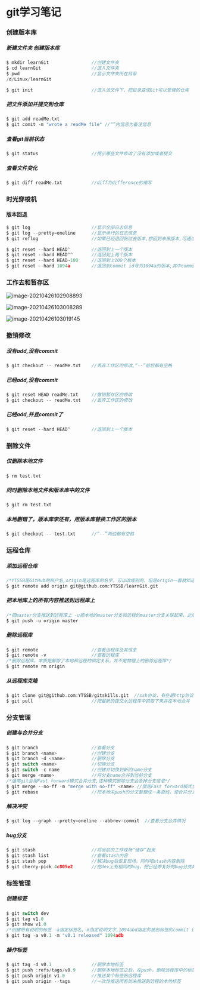 # git学习笔记

### 创建版本库

##### 新建文件夹 创建版本库
```c
$ mkdir learnGit				//创建文件夹
$ cd learnGit					//进入文件夹
$ pwd							//显示文件夹所在目录
/d/Linux/learnGit			
```
```c
$ git init						//进入该文件下，把目录变成Git可以管理的仓库
```

##### 把文件添加并提交到仓库
```c
$ git add readMe.txt
$ git comit -m "wrote a readMe file" //“”内信息为备注信息
```
##### 查看git当前状态
```c
$ git status					//提示哪些文件修改了没有添加或者提交
```
##### 查看文件变化
```c
$ git diff readMe.txt		    //diff为difference的缩写
```

### 时光穿梭机
#### 版本回退
```c
$ git log						//显示全部日志信息
$ git log --pretty=oneline		//显示单行的日志信息
$ git reflog					//如果已经退回到过去版本,想回到未来版本,可通过这个查找未来版本的id
```
```c
$ git reset --hard HEAD^		//退回到上一个版本
$ git reset --hard HEAD^^		//退回到上两个版本
$ git reset --hard HEAD~100		//退回到上100个版本
$ git reset --hard 1094a		//退回到commit id号为1094a的版本,其中commit id号可通过log查找
```
### 工作去和暂存区

![image-20210426102908893](C:\Users\ignoreY\AppData\Roaming\Typora\typora-user-images\image-20210426102908893.png)

![image-20210426103008289](C:\Users\ignoreY\AppData\Roaming\Typora\typora-user-images\image-20210426103008289.png)

![image-20210426103019145](C:\Users\ignoreY\AppData\Roaming\Typora\typora-user-images\image-20210426103019145.png)

### 撤销修改
##### 没有add,没有commit
```c
$ git checkout -- readMe.txt	//丢弃工作区的修改,“--”前后都有空格
```
##### 已经add,没有commit
```c
$ git reset HEAD readMe.txt		//撤销暂存区的修改
$ git checkout -- readMe.txt	//丢弃工作区的修改
```
##### 已经add,并且commit了
```c
$ git reset --hard HEAD^		//退回到上一个版本
```
### 删除文件
##### 仅删除本地文件
```c
$ rm test.txt
```
##### 同时删除本地文件和版本库中的文件
```c
$ git rm test.txt
```
##### 本地删错了，版本库李还有，用版本库替换工作区的版本
```c
$ git checkout -- test.txt		//“--”两边都有空格
```
### 远程仓库
##### 添加远程仓库
```c
/*YTSSB是GitHub的账户名,origin是远程库的名字，可以改成别的，但是origin一看就知道是远程库*/
$ git remote add origin git@github.com:YTSSB/learnGit.git  
```
##### 把本地库上的所有内容推送到远程库上
```c
/*把master分支推送到远程库上 -u把本地的master分支和远程的master分支关联起来，之后推送或拉去可省略-u*/
$ git push -u origin master
```
##### 删除远程库
```c
$ git remote 					//查看远程库及其信息
$ git remote -v					//查看远程库
/*删除远程库。本质是解除了本地和远程的绑定关系，并不是物理上的删除远程库*/
$ git remote rm origin	
```
##### 从远程库克隆
```c
$ git clone git@github.com:YTSSB/gitskills.git	//ssh协议，有些是http协议
$ git pull 						//把最新的提交从远程库中抓取下来并在本地合并
```
### 分支管理
##### 创建与合并分支
```c
$ git branch					//查看分支
$ git branch <name>				//创建分支
$ git branch -d <name>			//删除分支
$ git switch <name>				//切换分支
$ git switch -c name			//创建并切换到新的name分支
$ git merge <name>				//将分支name合并到当前分支
/*通常git会用Fast forward模式合并分支,这种模式删除分支会丢掉分支信息*/
$ git merge --no-ff -m "merge with no-ff" <name> //禁用Fast forward模式合并分支
$ git rebase 					//把本地未push的分叉整理成一条直线，使合并分支时更加明了
```
##### 解决冲突
```c
$ git log --graph --pretty=oneline --abbrev-commit	//查看分支合并情况
```
##### bug分支
```c
$ git stash						//将当前的工作现场“储存”起来
$ git stash list				//查看stash内容
$ git stash pop					//解决bug后恢复现场，同时吧stash内容删除
$ git cherry-pick 4c805e2		//在dev上有相同的bug，把已经修复好的bug分支4c805e2做的修改复制								  到devs
```
### 标签管理
##### 创建标签
```c
$ git switch dev
$ git tag v1.0
$ git show v1.0
/*创建带有说明的标签 -a指定标签名,-m指定说明文字,1094abd指定的被创标签的commit id号*/
$ git tag -a v0.1 -m "v0.1 released" 1094adb	
```
##### 操作标签
```c
$ git tag -d v0.1				//删除本地标签
$ git push :refs/tags/v0.9		//删除本地标签之后，在push，删除远程库中的标签
$ git push origin v1.0			//推送某个标签到远程库
$ git push origin --tags		//一次性推送所有尚未推送到远程的本地标签
```